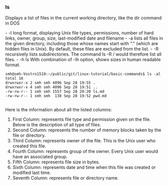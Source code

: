 ### ls
<p>
	Displays a list of files in the current working directory, like the dir command in DOS
</p>
- -l long format, displaying Unix file types, permissions, number of hard links, owner, group, size, last-modified date and filename
- -a lists all files in the given directory, including those whose names start with "." (which are hidden files in Unix). By default, these files are excluded from the list.
- -R recursively lists subdirectories. The command ls -R / would therefore list all files.
- -h ls With combination of -lh option, shows sizes in human readable format.

```
smh@smh-Vostro1510:~/public/git/linux-tutorial/basic-commands$ ls -al
total 16
drwxrwxr-x 2 smh smh 4096 Sep 28 19:55 .
drwxrwxr-x 4 smh smh 4096 Sep 28 19:51 ..
-rw-rw-r-- 1 smh smh 1557 Sep 28 20:20 ls.md
-rw-rw-r-- 1 smh smh  138 Sep 28 19:52 pwd.md


```

Here is the information about all the listed columns:
1. First Column: represents file type and permission given on the file. Below is the description of all type of files.
2. Second Column: represents the number of memory blocks taken by the file or directory.
3. Third Column: represents owner of the file. This is the Unix user who created this file.
4. Fourth Column: represents group of the owner. Every Unix user would have an associated group.
5. Fifth Column: represents file size in bytes.
6. Sixth Column: represents date and time when this file was created or modified last time.
7. Seventh Column: represents file or directory name.